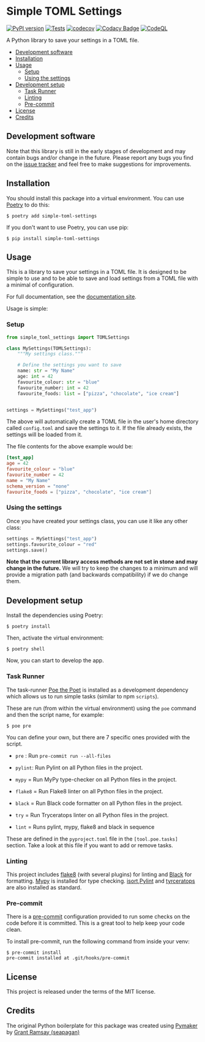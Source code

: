 # Simple TOML Settings <!-- omit in toc -->

[![PyPI version](https://badge.fury.io/py/simple-toml-settings.svg)](https://badge.fury.io/py/simple-toml-settings)
[![Tests](https://github.com/seapagan/simple-toml-settings/actions/workflows/tests.yml/badge.svg)](https://github.com/seapagan/simple-toml-settings/actions/workflows/tests.yml)
[![codecov](https://codecov.io/gh/seapagan/simple-toml-settings/graph/badge.svg?token=6QMS12107L)](https://codecov.io/gh/seapagan/simple-toml-settings)
[![Codacy Badge](https://app.codacy.com/project/badge/Grade/b8793a3d6eb04167b9e2b13e11f1f12d)](https://app.codacy.com/gh/seapagan/simple-toml-settings/dashboard?utm_source=gh&utm_medium=referral&utm_content=&utm_campaign=Badge_grade)
[![CodeQL](https://github.com/seapagan/simple-toml-settings/actions/workflows/codeql.yml/badge.svg)](https://github.com/seapagan/simple-toml-settings/actions/workflows/codeql.yml)

A Python library to save your settings in a TOML file.

- [Development software](#development-software)
- [Installation](#installation)
- [Usage](#usage)
  - [Setup](#setup)
  - [Using the settings](#using-the-settings)
- [Development setup](#development-setup)
  - [Task Runner](#task-runner)
  - [Linting](#linting)
  - [Pre-commit](#pre-commit)
- [License](#license)
- [Credits](#credits)

## Development software

Note that this library is still in the early stages of development and may
contain bugs and/or change in the future.  Please report any bugs you find on
the [issue tracker](https://github.com/seapagan/simple-toml-settings/issues) and
feel free to make suggestions for improvements.

## Installation

You should install this package into a virtual environment.  You can use
[Poetry](https://python-poetry.org/) to do this:

```console
$ poetry add simple-toml-settings
```

If you don't want to use Poetry, you can use pip:

```console
$ pip install simple-toml-settings
```

## Usage

This is a library to save your settings in a TOML file.  It is designed to be
simple to use and to be able to save and load settings from a TOML file with a
minimal of configuration.

For full documentation, see the [documentation site](https://seapagan.github.io/simple-toml-settings/).

Usage is simple:

### Setup

```python
from simple_toml_settings import TOMLSettings

class MySettings(TOMLSettings):
    """My settings class."""

    # Define the settings you want to save
    name: str = "My Name"
    age: int = 42
    favourite_colour: str = "blue"
    favourite_number: int = 42
    favourite_foods: list = ["pizza", "chocolate", "ice cream"]


settings = MySettings("test_app")
```

The above will automatically create a TOML file in the user's home directory
called `config.toml` and save the settings to it. If the file already exists,
the settings will be loaded from it.

The file contents for the above example would be:

```toml
[test_app]
age = 42
favourite_colour = "blue"
favourite_number = 42
name = "My Name"
schema_version = "none"
favourite_foods = ["pizza", "chocolate", "ice cream"]
```

### Using the settings

Once you have created your settings class, you can use it like any other class:

```python
settings = MySettings("test_app")
settings.favourite_colour = "red"
settings.save()
```

**Note that the current library access methods are not set in stone and may
change in the future.** We will try to keep the changes to a minimum and will
provide a migration path (and backwards compatibility) if we do change them.

## Development setup

Install the dependencies using Poetry:

```console
$ poetry install
```

Then, activate the virtual environment:

```console
$ poetry shell
```

Now, you can start to develop the app.

### Task Runner

The task-runner [Poe the Poet](https://github.com/nat-n/poethepoet) is installed
as a development dependency which allows us to run simple tasks (similar to npm
`scripts`).

These are run (from within the virtual environment) using the `poe` command and
then the script name, for example:

```console
$ poe pre
```

You can define your own, but there are 7 specific ones provided with the script.

- `pre` : Run `pre-commit run --all-files`
- `pylint`: Run Pylint on all Python files in the project.
- `mypy` = Run MyPy type-checker on all Python files in the project.
- `flake8` = Run Flake8 linter on all Python files in the project.
- `black` = Run Black code formatter on all Python files in the project.
- `try` = Run Tryceratops linter on all Python files in the project.

- `lint` = Runs pylint, mypy, flake8 and black in sequence

These are defined in the `pyproject.toml` file in the `[tool.poe.tasks]`
section. Take a look at this file if you want to add or remove tasks.

### Linting

This project includes [flake8](https://flake8.pycqa.org/en/latest/) (with
several plugins) for linting and
[Black](https://black.readthedocs.io/en/stable/) for formatting.
[Mypy](http://mypy-lang.org/) is installed for type checking.
[isort](https://pycqa.github.io/isort/),[Pylint](https://pylint.org/) and
[tyrceratops](https://github.com/guilatrova/tryceratops) are also installed as
standard.

### Pre-commit

There is a [pre-commit](https://pre-commit.com/) configuration provided to run
some checks on the code before it is committed.  This is a great tool to help
keep your code clean.

To install pre-commit, run the following command from inside your venv:

```console
$ pre-commit install
pre-commit installed at .git/hooks/pre-commit
```

## License

This project is released under the terms of the MIT license.

## Credits

The original Python boilerplate for this package was created using
[Pymaker](https://github.com/seapagan/py-maker) by [Grant
Ramsay (seapagan)](https://github.com/seapagan)
